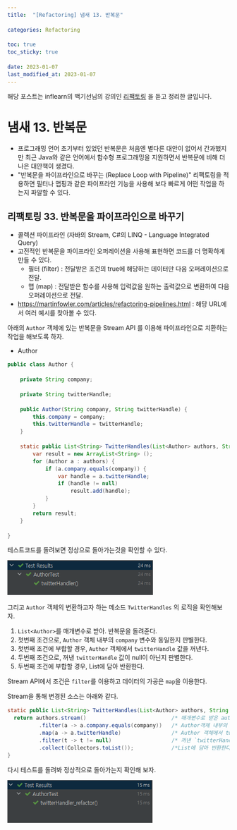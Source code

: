 ```yaml
---
title:  "[Refactoring] 냄새 13. 반복문"

categories: Refactoring

toc: true
toc_sticky: true

date: 2023-01-07
last_modified_at: 2023-01-07
---
```


해당 포스트는 inflearn의 백기선님의 강의인 [리팩토링](https://www.inflearn.com/course/%EB%A6%AC%ED%8C%A9%ED%86%A0%EB%A7%81) 을 듣고 정리한 글입니다.

# 냄새 13. 반복문

- 프로그래밍 언어 초기부터 있었던 반복문은 처음엔 별다른 대안이 없어서 간과했지만 최근 Java와 같은 언어에서 함수형 프로그래밍을 지원하면서 반복문에 비해 더 나은 대안책이 생겼다.
- "반복문을 파이프라인으로 바꾸는 (Replace Loop with Pipeline)" 리팩토링을 적용하면 필터나 맵핑과 같은 파이프라인 기능을 사용해 보다 빠르게 어떤 작업을 하는지 파알할 수 있다.


## 리팩토링 33. 반복문을 파이프라인으로 바꾸기

- 콜렉션 파이프라인 (자바의 Stream, C#의 LINQ - Language Integrated Query)
- 고전적인 반복문을 파이프라인 오퍼레이션을 사용해 표현하면 코드를 더 명확하게 만들 수 있다.
  - 필터 (filter) : 전달받은 조건의 true에 해당하는 데이터만 다음 오퍼레이션으로 전달.
  - 맵 (map) : 전달받은 함수를 사용해 입력값을 원하는 출력값으로 변환하여 다음 오퍼레이션으로 전달.
- https://martinfowler.com/articles/refactoring-pipelines.html : 해당 URL에서 여러 예시를 찾아볼 수 있다.


아래의 `Author` 객체에 있는 반복문을 Stream API 를 이용해 파이프라인으로 치환하는 작업을 해보도록 하자.

- Author

```java
public class Author {

    private String company;

    private String twitterHandle;

    public Author(String company, String twitterHandle) {
        this.company = company;
        this.twitterHandle = twitterHandle;
    }

    static public List<String> TwitterHandles(List<Author> authors, String company) {
        var result = new ArrayList<String> ();
        for (Author a : authors) {
            if (a.company.equals(company)) {
                var handle = a.twitterHandle;
                if (handle != null)
                    result.add(handle);
            }
        }
        return result;
    }

}
```

테스트코드를 돌려보면 정상으로 돌아가는것을 확인할 수 있다.

![리팩토링1](/assets/image/2023/2023-01/07-refact004.png)

그리고 `Author` 객체의 변환하고자 하는 메소드 `TwitterHandles` 의 로직을 확인해보자.

1. `List<Author>`를 매개변수로 받아. 반복문을 돌려준다.
2. 첫번째 조건으로, `Author` 객체 내부의 `company` 변수와 동일한지 판별한다.
3. 첫번째 조건에 부합할 경우, `Author` 객체에서 `twitterHandle` 값을 꺼낸다.
4. 두번째 조건으로, 꺼낸 `twitterHandle` 값이 null이 아닌지 판별한다.
5. 두번째 조건에 부합할 경우, List에 담아 반환한다.


Stream API에서 조건은 `filter`를 이용하고 데이터의 가공은 `map`을 이용한다.

Stream을 통해 변경된 소스는 아래와 같다.

```java
static public List<String> TwitterHandles(List<Author> authors, String company) {
  return authors.stream()                           /* 매개변수로 받은 author을 stream(반복문)통해 가공한다. */
          .filter(a -> a.company.equals(company))   /* Author객체 내부의 company 변수와 동일한지 판별 */
          .map(a -> a.twitterHandle)                /* Author 객체에서 twitterHandle 값을 꺼낸다. */
          .filter(t -> t != null)                   /* 꺼낸 `twitterHandle` 값이 null이 아닌지 판별한다. */
          .collect(Collectors.toList());            /*List에 담아 반환한다.*/
}
```

다시 테스트를 돌려봐 정상적으로 돌아가는지 확인해 보자.

![리팩토링1](/assets/image/2023/2023-01/07-refact005.png)